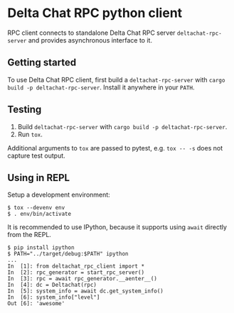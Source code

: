 # Delta Chat RPC python client

RPC client connects to standalone Delta Chat RPC server `deltachat-rpc-server`
and provides asynchronous interface to it.

## Getting started

To use Delta Chat RPC client, first build a `deltachat-rpc-server` with `cargo build -p deltachat-rpc-server`.
Install it anywhere in your `PATH`.

## Testing

1. Build `deltachat-rpc-server` with `cargo build -p deltachat-rpc-server`.
2. Run `tox`.

Additional arguments to `tox` are passed to pytest, e.g. `tox -- -s` does not capture test output.

## Using in REPL

Setup a development environment:
```
$ tox --devenv env
$ . env/bin/activate
```

It is recommended to use IPython, because it supports using `await` directly
from the REPL.

```
$ pip install ipython
$ PATH="../target/debug:$PATH" ipython
...
In  [1]: from deltachat_rpc_client import *
In  [2]: rpc_generator = start_rpc_server()
In  [3]: rpc = await rpc_generator.__aenter__()
In  [4]: dc = Deltachat(rpc)
In  [5]: system_info = await dc.get_system_info()
In  [6]: system_info["level"]
Out [6]: 'awesome'
```
